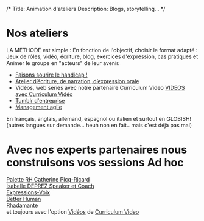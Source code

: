 /*
Title: Animation d'ateliers
Description: Blogs, storytelling...
*/

# Nos ateliers

LA METHODE est simple :
En fonction de l'objectif, choisir le format adapté : Jeux de rôles, vidéo, écriture, blog, exercices d'expression, cas pratiques et Animer le groupe en "acteurs" de leur avenir.

* [Faisons sourire le handicap !](handicap1)
* [Atelier d’écriture, de narration, d’expression orale](storytelling)
* Vidéos, web series avec notre partenaire Curriculum Video [VIDEOS avec Curriculum Vidéo](https://www.youtube.com/watch?v=qv08Lz7So0s)
* [Tumblr d'entreprise](tumblrdentreprise1)
* [Management agile](agilemanagement)
	
En français, anglais, allemand, espagnol ou italien et surtout en GLOBISH! (autres langues sur demande... heuh non en fait.. mais c'est déjà pas mal)


# Avec nos experts partenaires nous construisons vos sessions Ad hoc

[Palette RH Catherine Picq-Ricard](http://www.paletterh.fr)  
[Isabelle DEPREZ Speaker et Coach](http://www.isabelledeprez.fr/)  
[Expressions-Voix](http://www.expressions-voix.fr/)  
[Better Human](http://www.betterhuman.fr/)  
[Rhadamante](http://www.rhadamante.com/)  
et toujours avec l'option [Vidéos](http://www.curriculum-video.com/) de [Curriculum Video](http://www.curriculum-video.com/)